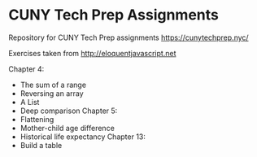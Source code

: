 # CUNY Tech Prep Assignments 
Repository for CUNY Tech Prep assignments https://cunytechprep.nyc/

Exercises taken from http://eloquentjavascript.net

Chapter 4:
- The sum of a range
- Reversing an array
- A List
- Deep comparison
Chapter 5:
-	Flattening
-	Mother-child age difference
-	Historical life expectancy
Chapter 13:
-	Build a table
